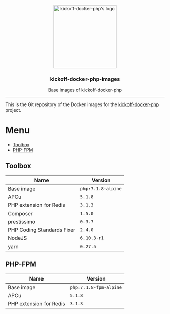 <p align="center">
    <img src="https://user-images.githubusercontent.com/8983173/28176182-c45b1196-67f6-11e7-8d96-fd1aefd3fcab.png" alt="kickoff-docker-php's logo" width="200" height="200" />
</p>
<h3 align="center">kickoff-docker-php-images</h3>
<p align="center">Base images of kickoff-docker-php</p>

---

This is the Git repository of the Docker images for the [kickoff-docker-php](https://github.com/thecodingmachine/kickoff-docker-php/) project.

# Menu

* [Toolbox](#toolbox)
* [PHP-FPM](#php-fpm)

## Toolbox

| Name                       | Version                                              |
|----------------------------|------------------------------------------------------|
| Base image                 | `php:7.1.8-alpine`                          |
| APCu                       | `5.1.8`         |
| PHP extension for Redis    | `3.1.3`     |
| Composer                   | `1.5.0`     |
| prestissimo                | `0.3.7`  |
| PHP Coding Standards Fixer | `2.4.0` |
| NodeJS                     | `6.10.3-r1`         |
| yarn                       | `0.27.5`         |

## PHP-FPM

| Name                       | Version                                              |
|----------------------------|------------------------------------------------------|
| Base image                 | `php:7.1.8-fpm-alpine`                          |
| APCu                       | `5.1.8`         |
| PHP extension for Redis    | `3.1.3`     |
